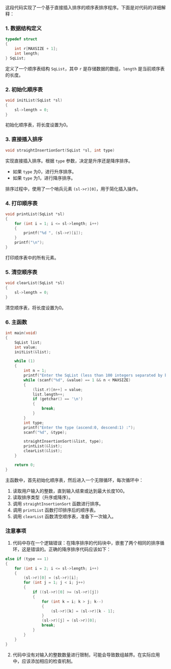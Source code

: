 这段代码实现了一个基于直接插入排序的顺序表排序程序。下面是对代码的详细解释：

### 1. 数据结构定义
```c
typedef struct
{
    int r[MAXSIZE + 1];
    int length;
} SqList;
```
定义了一个顺序表结构 `SqList`，其中 `r` 是存储数据的数组，`length` 是当前顺序表的长度。

### 2. 初始化顺序表
```c
void initList(SqList *sl)
{
    sl->length = 0;
}
```
初始化顺序表，将长度设置为0。

### 3. 直接插入排序
```c
void straightInsertionSort(SqList *sl, int type)
```
实现直接插入排序。根据 `type` 参数，决定是升序还是降序排序。

- 如果 `type` 为0，进行升序排序。
- 如果 `type` 为1，进行降序排序。

排序过程中，使用了一个哨兵元素 `(sl->r)[0]`，用于简化插入操作。

### 4. 打印顺序表
```c
void printList(SqList *sl)
{
    for (int i = 1; i <= sl->length; i++)
    {
        printf("%d ", (sl->r)[i]);
    }
    printf("\n");
}
```
打印顺序表中的所有元素。

### 5. 清空顺序表
```c
void clearList(SqList *sl)
{
    sl->length = 0;
}
```
清空顺序表，将长度设置为0。

### 6. 主函数
```c
int main(void)
{
    SqList list;
    int value;
    initList(&list);

    while (1)
    {
        int n = 1;
        printf("Enter the SqList (less than 100 integers separated by blank) : ");
        while (scanf("%d", &value) == 1 && n < MAXSIZE)
        {
            (list.r)[n++] = value;
            list.length++;
            if (getchar() == '\n')
            {
                break;
            }
        }
        int type;
        printf("Enter the type (ascend:0, descend:1) :");
        scanf("%d", &type);

        straightInsertionSort(&list, type);
        printList(&list);
        clearList(&list);
    }

    return 0;
}
```
主函数中，首先初始化顺序表，然后进入一个无限循环，每次循环中：
1. 读取用户输入的整数，直到输入结束或达到最大长度100。
2. 读取排序类型（升序或降序）。
3. 调用 `straightInsertionSort` 函数进行排序。
4. 调用 `printList` 函数打印排序后的顺序表。
5. 调用 `clearList` 函数清空顺序表，准备下一次输入。

### 注意事项
1. 代码中存在一个逻辑错误：在降序排序的代码块中，嵌套了两个相同的排序循环，这是错误的。正确的降序排序代码应该如下：
```c
else if (type == 1)
{
    for (int i = 2; i <= sl->length; i++)
    {
        (sl->r)[0] = (sl->r)[i];
        for (int j = 1; j < i; j++)
        {
            if ((sl->r)[0] >= (sl->r)[j])
            {
                for (int k = i; k > j; k--)
                {
                    (sl->r)[k] = (sl->r)[k - 1];
                }
                (sl->r)[j] = (sl->r)[0];
                break;
            }
        }
    }
}
```
2. 代码中没有对输入的整数数量进行限制，可能会导致数组越界。在实际应用中，应该添加相应的检查机制。